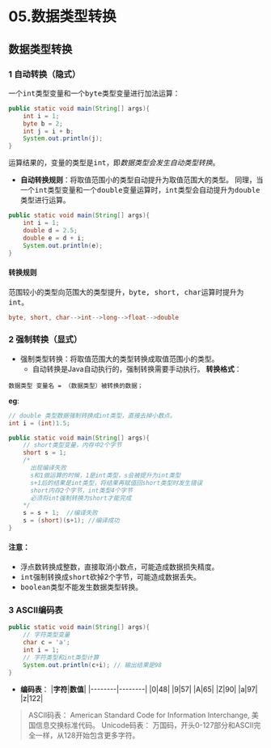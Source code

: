 # 05.数据类型转换
## 数据类型转换
### 1 自动转换（隐式）
一个<kbd>int</kbd>类型变量和一个<kbd>byte</kbd>类型变量进行加法运算：
```Java
public static void main(String[] args){
    int i = 1;
    byte b = 2;
    int j = i + b;
    System.out.println(j);
}

```
运算结果的，变量的类型是<kbd>int</kbd>，即*数据类型会发生自动类型转换*。
* **自动转换规则**：将<kbd>取值范围小的类型</kbd>自动提升为<kbd>取值范围大的类型</kbd>。
同理，当一个<kbd>int</kbd>类型变量和一个<kbd>double</kbd>变量运算时，<kbd>int</kbd>类型会自动提升为<kbd>double</kbd>类型进行运算。
```Java
public static void main(String[] args){
    int i = 1;
    double d = 2.5;
    double e = d + i;
    System.out.println(e);
}
```
#### 转换规则
范围较小的类型向范围大的类型提升，<kbd>byte, short, char</kbd>运算时提升为<kbd>int</kbd>。
```Java
byte, short, char-->int-->long-->float-->double
```
### 2 强制转换（显式）
* 强制类型转换：将<kbd>取值范围大的类型</kbd>转换成<kbd>取值范围小的类型</kbd>。
  * 自动转换是Java自动执行的，强制转换需要手动执行。
**转换格式**：
```
数据类型 变量名 = （数据类型）被转换的数据；
```
**eg**:
```Java
// double 类型数据强制转换成int类型，直接去掉小数点。
int i = (int)1.5;
```
```Java
public static void main(String[] args){
    // short类型变量，内存中2个字节
    short s = 1;
    /*
      出现编译失败
      s和1做运算的时候，1是int类型，s会被提升为int类型
      s+1后的结果是int类型，将结果再赋值回short类型时发生错误
      short内存2个字节，int类型4个字节
      必须将int强制转换为short才能完成
    */
    s = s + 1;  //编译失败
    s = (short)(s+1); //编译成功
}
```
#### 注意：
* 浮点数转换成整数，直接取消小数点，可能造成数据损失精度。
* <kbd>int</kbd>强制转换成<kbd>short</kbd>砍掉2个字节，可能造成数据丢失。
* <kbd>boolean</kbd>类型不能发生数据类型转换。
### 3 ASCII编码表
```Java
public static void main(String[] args){
    // 字符类型变量
    char c = 'a';
    int i = 1;
    // 字符类型和int类型计算
    System.out.println(c+i); // 输出结果是98
}
```
* **编码表**：
  |**字符**|**数值**|
  |--------|--------|
  |0|48|
  |9|57|
  |A|65|
  |Z|90|
  |a|97|
  |z|122|
> ASCII码表： American Standard Code for Information Interchange, 美国信息交换标准代码。
> Unicode码表： 万国码，开头0-127部分和ASCII完全一样，从128开始包含更多字符。